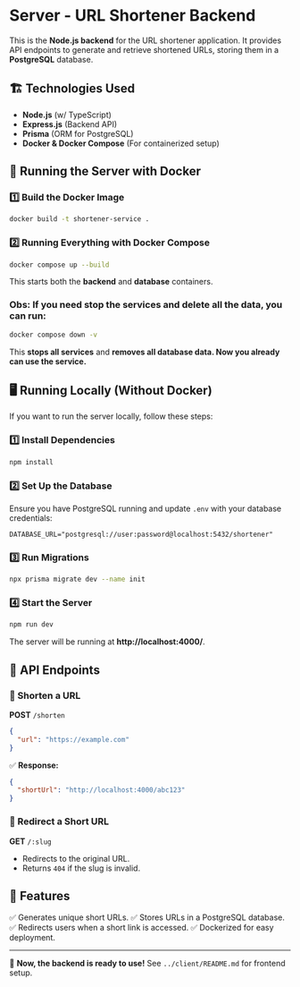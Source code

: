 # Server - URL Shortener Backend

This is the **Node.js backend** for the URL shortener application. It provides API endpoints to generate and retrieve shortened URLs, storing them in a **PostgreSQL** database.

## 🏗 Technologies Used
- **Node.js** (w/ TypeScript)
- **Express.js** (Backend API)
- **Prisma** (ORM for PostgreSQL)
- **Docker & Docker Compose** (For containerized setup)

## 🚀 Running the Server with Docker
### 1️⃣ **Build the Docker Image**
```bash
docker build -t shortener-service .
```

### 2️⃣ **Running Everything with Docker Compose**
```bash
docker compose up --build
```
This starts both the **backend** and **database** containers.

### **Obs: If you need stop the services and delete all the data, you can run:**
```bash
docker compose down -v
```
This **stops all services** and **removes all database data. Now you already can use the service.**

## 🖥 Running Locally (Without Docker)
If you want to run the server locally, follow these steps:

### 1️⃣ **Install Dependencies**
```bash
npm install
```

### 2️⃣ **Set Up the Database**
Ensure you have PostgreSQL running and update `.env` with your database credentials:
```
DATABASE_URL="postgresql://user:password@localhost:5432/shortener"
```

### 3️⃣ **Run Migrations**
```bash
npx prisma migrate dev --name init
```

### 4️⃣ **Start the Server**
```bash
npm run dev
```
The server will be running at **http://localhost:4000/**.

## 📡 API Endpoints
### 🔹 Shorten a URL
**POST** `/shorten`
```json
{
  "url": "https://example.com"
}
```
✅ **Response:**
```json
{
  "shortUrl": "http://localhost:4000/abc123"
}
```

### 🔹 Redirect a Short URL
**GET** `/:slug`
- Redirects to the original URL.
- Returns `404` if the slug is invalid.

## 🎯 Features
✅ Generates unique short URLs.
✅ Stores URLs in a PostgreSQL database.
✅ Redirects users when a short link is accessed.
✅ Dockerized for easy deployment.

---
🚀 **Now, the backend is ready to use!** See `../client/README.md` for frontend setup.
